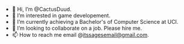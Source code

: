 - 👋 Hi, I’m @CactusDuud.
- 👀 I’m interested in game developement.
- 🌱 I’m currently achieving a Bachelor's of Computer Science at UCI.
- 💞️ I’m looking to collaborate on a job. Please hire me.
- 📫 How to reach me email @itssagesemail@gmail.com.
